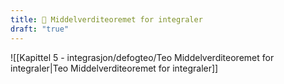 ```yaml
---
title: 📄 Middelverditeoremet for integraler
draft: "true"
---
```

![[Kapittel 5 - integrasjon/defogteo/Teo Middelverditeoremet for integraler|Teo Middelverditeoremet for integraler]]

